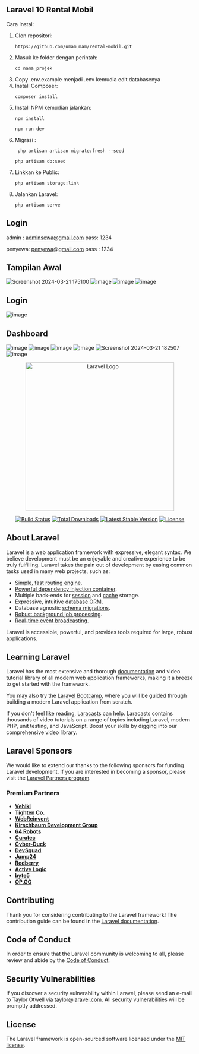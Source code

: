 ## Laravel 10 Rental Mobil
Cara Instal:
1. Clon repositori:
   ```
   https://github.com/umamumam/rental-mobil.git
   ```
2. Masuk ke folder dengan perintah:
   ```
   cd nama_projek
   ```
3. Copy .env.example menjadi .env kemudia edit databasenya
4. Install Composer:
   ```
   composer install
   ```
5. Install NPM kemudian jalankan:
   ```
   npm install
   ```
   ```
   npm run dev
   ```
6. Migrasi :
   ```
    php artisan artisan migrate:fresh --seed
    ```
    ```
    php artisan db:seed
    ```
7. Linkkan ke Public:
    ```
   php artisan storage:link
    ```
8. Jalankan Laravel:
   ```
   php artisan serve
   ```

## Login
admin : adminsewa@gmail.com
pass: 1234

penyewa: penyewa@gmail.com
pass : 1234

## Tampilan Awal
![Screenshot 2024-03-21 175100](https://github.com/umamumam/rental-mobil/assets/156331391/1492b1f9-4035-4018-8bfa-86eae26b038b)
![image](https://github.com/umamumam/rental-mobil/assets/156331391/2d9746dc-9664-4c1f-a5ab-5d9a8b7db904)
![image](https://github.com/umamumam/rental-mobil/assets/156331391/6552128e-5c34-4aff-9dc2-cb07a2c37732)
![image](https://github.com/umamumam/rental-mobil/assets/156331391/2ad6ade8-0e94-4502-908a-64dc9711b0c5)


## Login
![image](https://github.com/umamumam/rental-mobil/assets/156331391/46411787-7f98-4ed0-9827-8ecc7f4522c3)


## Dashboard
![image](https://github.com/umamumam/rental-mobil/assets/156331391/7f989072-93ec-46d2-805b-b6ad6fc44f9b)
![image](https://github.com/umamumam/rental-mobil/assets/156331391/6ddab51c-3b04-4266-8926-03cb568c6aad)
![image](https://github.com/umamumam/rental-mobil/assets/156331391/d75af229-dea7-446e-ad50-bf58c4881021)
![image](https://github.com/umamumam/rental-mobil/assets/156331391/7fc858fb-7ce3-4871-9789-97b7e618476a)
![Screenshot 2024-03-21 182507](https://github.com/umamumam/rental-mobil/assets/156331391/a6911337-ac87-4cc8-987e-bf1e99fecd5c)
![image](https://github.com/umamumam/rental-mobil/assets/156331391/e4e30ca3-06a9-4029-8479-2d5a6193c22c)



<p align="center"><a href="https://laravel.com" target="_blank"><img src="https://raw.githubusercontent.com/laravel/art/master/logo-lockup/5%20SVG/2%20CMYK/1%20Full%20Color/laravel-logolockup-cmyk-red.svg" width="400" alt="Laravel Logo"></a></p>

<p align="center">
<a href="https://github.com/laravel/framework/actions"><img src="https://github.com/laravel/framework/workflows/tests/badge.svg" alt="Build Status"></a>
<a href="https://packagist.org/packages/laravel/framework"><img src="https://img.shields.io/packagist/dt/laravel/framework" alt="Total Downloads"></a>
<a href="https://packagist.org/packages/laravel/framework"><img src="https://img.shields.io/packagist/v/laravel/framework" alt="Latest Stable Version"></a>
<a href="https://packagist.org/packages/laravel/framework"><img src="https://img.shields.io/packagist/l/laravel/framework" alt="License"></a>
</p>

## About Laravel

Laravel is a web application framework with expressive, elegant syntax. We believe development must be an enjoyable and creative experience to be truly fulfilling. Laravel takes the pain out of development by easing common tasks used in many web projects, such as:

- [Simple, fast routing engine](https://laravel.com/docs/routing).
- [Powerful dependency injection container](https://laravel.com/docs/container).
- Multiple back-ends for [session](https://laravel.com/docs/session) and [cache](https://laravel.com/docs/cache) storage.
- Expressive, intuitive [database ORM](https://laravel.com/docs/eloquent).
- Database agnostic [schema migrations](https://laravel.com/docs/migrations).
- [Robust background job processing](https://laravel.com/docs/queues).
- [Real-time event broadcasting](https://laravel.com/docs/broadcasting).

Laravel is accessible, powerful, and provides tools required for large, robust applications.

## Learning Laravel

Laravel has the most extensive and thorough [documentation](https://laravel.com/docs) and video tutorial library of all modern web application frameworks, making it a breeze to get started with the framework.

You may also try the [Laravel Bootcamp](https://bootcamp.laravel.com), where you will be guided through building a modern Laravel application from scratch.

If you don't feel like reading, [Laracasts](https://laracasts.com) can help. Laracasts contains thousands of video tutorials on a range of topics including Laravel, modern PHP, unit testing, and JavaScript. Boost your skills by digging into our comprehensive video library.

## Laravel Sponsors

We would like to extend our thanks to the following sponsors for funding Laravel development. If you are interested in becoming a sponsor, please visit the [Laravel Partners program](https://partners.laravel.com).

### Premium Partners

- **[Vehikl](https://vehikl.com/)**
- **[Tighten Co.](https://tighten.co)**
- **[WebReinvent](https://webreinvent.com/)**
- **[Kirschbaum Development Group](https://kirschbaumdevelopment.com)**
- **[64 Robots](https://64robots.com)**
- **[Curotec](https://www.curotec.com/services/technologies/laravel/)**
- **[Cyber-Duck](https://cyber-duck.co.uk)**
- **[DevSquad](https://devsquad.com/hire-laravel-developers)**
- **[Jump24](https://jump24.co.uk)**
- **[Redberry](https://redberry.international/laravel/)**
- **[Active Logic](https://activelogic.com)**
- **[byte5](https://byte5.de)**
- **[OP.GG](https://op.gg)**

## Contributing

Thank you for considering contributing to the Laravel framework! The contribution guide can be found in the [Laravel documentation](https://laravel.com/docs/contributions).

## Code of Conduct

In order to ensure that the Laravel community is welcoming to all, please review and abide by the [Code of Conduct](https://laravel.com/docs/contributions#code-of-conduct).

## Security Vulnerabilities

If you discover a security vulnerability within Laravel, please send an e-mail to Taylor Otwell via [taylor@laravel.com](mailto:taylor@laravel.com). All security vulnerabilities will be promptly addressed.

## License

The Laravel framework is open-sourced software licensed under the [MIT license](https://opensource.org/licenses/MIT).
